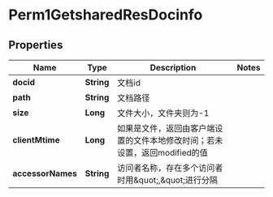 # Perm1GetsharedResDocinfo

## Properties
Name | Type | Description | Notes
------------ | ------------- | ------------- | -------------
**docid** | **String** | 文档id | 
**path** | **String** | 文档路径 | 
**size** | **Long** | 文件大小，文件夹则为-1 | 
**clientMtime** | **Long** | 如果是文件，返回由客户端设置的文件本地修改时间；若未设置，返回modified的值 | 
**accessorNames** | **String** | 访问者名称，存在多个访问者时用\&quot;,\&quot;进行分隔 | 

